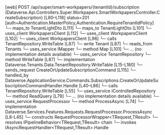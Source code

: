 [web] POST /api/super/smart-workpapers/{tenantId}/subscription  (Dataverse.Api.Controllers.Super.Workpapers.SmartWorkpapersController.CreateSubscription)  [L80–L118] status=201 [auth=Authentication.MasterPolicy,Authentication.RequireTenantIdPolicy]
  └─ maps_to TenantLightDto [L111]
  └─ maps_to TenantLightDto [L101]
  └─ uses_client WorkpapersClient [L112]
  └─ uses_client WorkpapersClient [L102]
  └─ uses_client WorkpapersClient [L96]
  └─ calls TenantRepository.WriteTable [L87]
  └─ write Tenant [L87]
    └─ reads_from Tenants
  └─ uses_service IMapper
    └─ method Map [L101]
      └─ ... (no implementation details available)
  └─ uses_service TenantRepository
    └─ method WriteTable [L87]
      └─ implementation Dataverse.Tenants.Data.TenantRepository.WriteTable [L15-L180]
  └─ sends_request CreateOrUpdateSubscriptionCommand [L115]
    └─ handled_by Dataverse.ApplicationService.Commands.Subscriptions.CreateOrUpdateSubscriptionCommandHandler.Handle [L40–L86]
      └─ calls TenantRepository.WriteTable [L55]
      └─ uses_service IControlledRepository<DocumentStore>
        └─ method ReadQuery [L79]
          └─ ... (no implementation details available)
      └─ uses_service RequestProcessor
        └─ method ProcessAsync [L74]
          └─ implementation Dataverse.Services.Features.Requests.RequestProcessor.ProcessAsync [L8-L45]
            └─ constructs RequestProcessorWrapper<TRequest,TResult>
            └─ resolves IPipelineBehavior<TRequest,TResult> chain
            └─ invokes IAsyncRequestHandler<TRequest,TResult>.Handle

